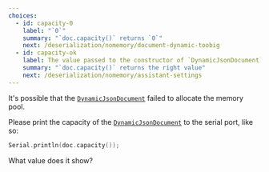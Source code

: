 ```yaml
---
choices:
  - id: capacity-0
    label: "`0`"
    summary: "`doc.capacity()` returns `0`"
    next: /deserialization/nomemory/document-dynamic-toobig
  - id: capacity-ok
    label: The value passed to the constructor of `DynamicJsonDocument`
    summary: "`doc.capacity()` returns the right value"
    next: /deserialization/nomemory/assistant-settings
---
```


It's possible that the [`DynamicJsonDocument`](/v6/api/dynamicjsondocument/) failed to allocate the memory pool.

Please print the capacity of the [`DynamicJsonDocument`](/v6/api/dynamicjsondocument/) to the serial port, like so:

```c++
Serial.println(doc.capacity());
```

What value does it show?